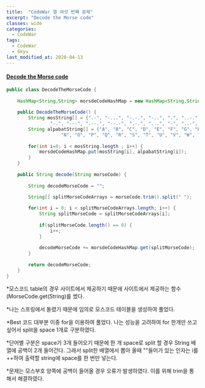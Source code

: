```yaml
---
title:  "CodeWar 열 여섯 번째 문제"
excerpt: "Decode the Morse code"
classes: wide
categories:
  - CodeWar
tags:
  - CodeWar
  - 6kyu
last_modified_at: 2020-04-13
---
```


#### [Decode the Morse code](https://www.codewars.com/kata/54b724efac3d5402db00065e)

```java
public class DecodeTheMorseCode {
	
	HashMap<String,String> morsdeCodeHashMap = new HashMap<String,String>();
	
	public DecodeTheMorseCode() {
    	String mosString[] = {".-", "-...", "-.-.", "-..", ".", "..-.", "--.", "....", "..", ".---", "-.-", ".-..", "--",
                "-.", "---", ".--.", "--.-", ".-.", "...", "-", "..-", "...-", ".--", "-..-", "-.--", "--..", ""};
    	String alpabatString[] = {"A", "B", "C", "D", "E", "F", "G", "H", "I", "J", "K", "L", "M",
                    "N", "O", "P", "Q", "R", "S", "T", "U", "V", "W", "X", "Y", "Z", " "};
    	
    	for(int i=0; i < mosString.length ; i++) {
    		morsdeCodeHashMap.put(mosString[i], alpabatString[i]);
    	}
	}
	
    public String decode(String morseCode) {
 
    	String decodeMorseCode = "";
    	
    	String[] splitMorseCodeArrays = morseCode.trim().split(" ");

    	for(int i = 0; i < splitMorseCodeArrays.length; i++) {
    		String splitMorseCode = splitMorseCodeArrays[i];
    		
    		if(splitMorseCode.length() == 0) {
    			i++;
    		}
    		
    		decodeMorseCode += morsdeCodeHashMap.get(splitMorseCode);
    	}
    	
    	return decodeMorseCode;
    }
}
```

*모스코드 table의 경우 사이트에서 제공하기 때문에 사이트에서 제공하는 함수(MorseCode.get(String)를 썼다.

*나는 스프링에서 돌렸기 때문에 임의로 모스코드 테이블을 생성하여 풀었다.

*Best 코드 대부분 이중 for을 이용하여 풀었다. 나는 성능을 고려하여 for 한개만 쓰고 싶어서 split을 space 1개로 구분하였다.

*단어별 구분은 space가 3개 들어오기 때문에 한 개 space로 split 할 경우 String 배열에 공백이 2개 들어간다. 그래서 split한 배열에서 뽑아 올때 ""들어가 있는 인자는 i를 ++하여 출력할 string에 space를 한 번만 넣는다.

*문제는 모스부호 양쪽에 공백이 들어올 경우 오류가 발생하였다. 이를 위해 trim을 통해서 해결하였다.
